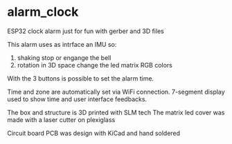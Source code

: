 # alarm_clock
ESP32 clock alarm just for fun with gerber and 3D files

This alarm uses as intrface an IMU so:
1) shaking stop or engange the bell
2) rotation in 3D space change the led matrix RGB colors

With the 3 buttons is possible to set the alarm time.

Time and zone are automatically set via WiFi connection.
7-segment display used to show time and user interface feedbacks.

The box and structure is 3D printed with SLM tech
The matrix led cover was made with a laser cutter on plexiglass

Circuit board PCB was design with KiCad and hand soldered
